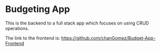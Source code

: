 # Budgeting App

This is the backend to a full stack app which focuses on using CRUD operations.

The link to the frontend is: https://github.com/chanGomez/Budget-App-Frontend